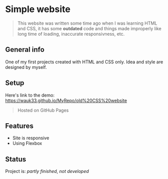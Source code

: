 # Simple website
> This website was written some time ago when I was learning HTML and CSS, it has some __outdated__ code and things made improperly like long time of loading, inaccurate responsivness, etc.
## General info
One of my first projects created with HTML and CSS only. Idea and style are designed by myself.
## Setup
Here's link to the demo: https://wauk33.github.io/MyRepo/old%20CSS%20website
> Hosted on GitHub Pages

## Features
* Site is responsive
* Using Flexbox
## Status
Project is: _partly finished_, _not developed_


